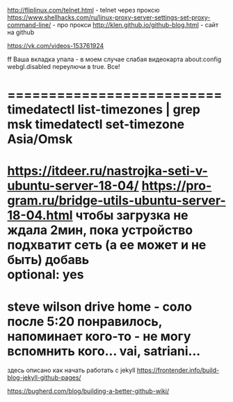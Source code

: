http://fliplinux.com/telnet.html - telnet через проксю
https://www.shellhacks.com/ru/linux-proxy-server-settings-set-proxy-command-line/ - про прокси
http://klen.github.io/github-blog.html - сайт на github

https://vk.com/videos-153761924

ff Ваша вкладка упала - в моем случае слабая видеокарта
about:config
webgl.disabled переулючи в true.
Все!

==========================
timedatectl list-timezones | grep msk
timedatectl set-timezone  Asia/Omsk
==========================
https://itdeer.ru/nastrojka-seti-v-ubuntu-server-18-04/
https://pro-gram.ru/bridge-utils-ubuntu-server-18-04.html
чтобы загрузка не ждала 2мин, пока устройство подхватит сеть (а ее может и не быть)
добавь  
optional: yes
=====================================
steve wilson drive home - соло после 5:20 понравилось, напоминает кого-то - не могу вспомнить кого...
vai, satriani...
=====================================
здесь описано как начать работать с jekyll
https://frontender.info/build-blog-jekyll-github-pages/

https://bugherd.com/blog/building-a-better-github-wiki/
